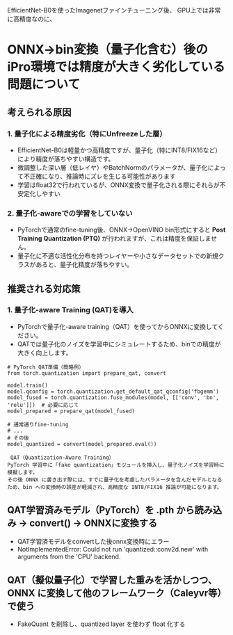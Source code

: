 EfficientNet-B0を使ったImagenetファインチューニング後、
GPU上では非常に高精度なのに、
# ONNX→bin変換（量子化含む）後のiPro環境では精度が大きく劣化している問題について

## 考えられる原因
### 1. 量子化による精度劣化（特にUnfreezeした層）
   - EfficientNet-B0は軽量かつ高精度ですが、量子化（特にINT8/FIX16など）により精度が落ちやすい構造です。
   - 微調整した深い層（低レイヤ）やBatchNormのパラメータが、量子化によって不正確になり、推論時にズレを生じる可能性があります
   - 学習はfloat32で行われているが、ONNX変換で量子化される際にそれらが不安定化しやすい

### 2. 量子化-awareでの学習をしていない
   - PyTorchで通常のfine-tuning後、ONNX→OpenVINO bin形式にすると **Post Training Quantization (PTQ)** が行われますが、これは精度を保証しません。
   - 量子化に不適な活性化分布を持つレイヤーや小さなデータセットでの新規クラスがあると、量子化精度が落ちやすい。

## 推奨される対応策
### 1. 量子化-aware Training (QAT)を導入
   - PyTorchで量子化-aware training（QAT）を使ってからONNXに変換してください。
   - QATでは量子化のノイズを学習中にシミュレートするため、binでの精度が大きく向上します。
```
# PyTorch QAT準備（簡略例）
from torch.quantization import prepare_qat, convert

model.train()
model.qconfig = torch.quantization.get_default_qat_qconfig('fbgemm')
model_fused = torch.quantization.fuse_modules(model, [['conv', 'bn', 'relu']])  # 必要に応じて
model_prepared = prepare_qat(model_fused)

# 通常通りfine-tuning
# ...
# その後
model_quantized = convert(model_prepared.eval())
```
```
 QAT（Quantization‑Aware Training）
PyTorch 学習中に「fake quantization」モジュールを挿入し、量子化ノイズを学習時に模擬します。
その後 ONNX に書き出す際には、すでに量子化を考慮したパラメータを含んだモデルとなるため、bin への変換時の誤差が軽減され、高精度な INT8/FIX16 推論が可能になります。
```
## QAT学習済みモデル（PyTorch）を .pth から読み込み → convert() → ONNXに変換する
   - QAT学習済モデルをconvertした後onnx変換時にエラー
   - NotImplementedError: Could not run 'quantized::conv2d.new' with arguments from the 'CPU' backend. 
## QAT（擬似量子化）で学習した重みを活かしつつ、ONNX に変換して他のフレームワーク（Caleyvr等）で使う
   - FakeQuant を削除し、quantized layer を使わず float 化する
